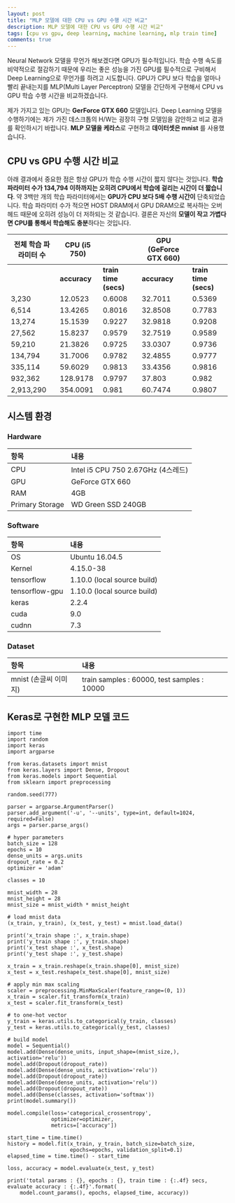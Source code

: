 ```yaml
---
layout: post
title: "MLP 모델에 대한 CPU vs GPU 수행 시간 비교"
description: MLP 모델에 대한 CPU vs GPU 수행 시간 비교"
tags: [cpu vs gpu, deep learning, machine learning, mlp train time]
comments: true
---
```


Neural Network 모델을 무언가 해보겠다면 GPU가 필수적입니다. 학습 수행 속도를 비약적으로 절감하기 때문에 우리는 좋은 성능을 가진 GPU를 필수적으로 구비해서 Deep Learning으로 무언가를 하려고 시도합니다.  GPU가 CPU 보다 학습을 얼마나 빨리 끝내는지를 MLP(Multi Layer Perceptron) 모델을 간단하게 구현해서 CPU vs GPU 학습 수행 시간을 비교하겠습니다.

제가 가지고 있는 GPU는 **GerForce GTX 660** 모델입니다. Deep Learning 모델을 수행하기에는 제가 가진 데스크톱의 H/W는 굉장히 구형 모델임을 감안하고 비교 결과를 확인하시기 바랍니다. **MLP 모델을 케라스**로 구현하고  **데이터셋은 mnist** 를 사용했습니다.

## CPU vs GPU 수행 시간 비교

아래 결과에서 중요한 점은 항상 GPU가 학습 수행 시간이 짧지 않다는 것입니다. **학습 파라미터 수가 134,794 이하까지는 오히려 CPU에서 학습에 걸리는 시간이 더 짧습니다**. 약 3백만 개의 학습 파라미터에서는 **GPU가 CPU 보다 5배 수행 시간이** 단축되었습니다. 학습 파라미터 수가 적으면 HOST DRAM에서 GPU DRAM으로 복사하는 오버헤드 때문에 오히려 성능이 더 저하되는 것 같습니다. 결론은 자신의 **모델이 작고 가볍다면 CPU를 통해서 학습해도 충분**하다는 것입니다.



| **전체 학습 파라미터 수** | **CPU (i5 750)** |                       | **GPU (GeForce GTX 660)** |                       |
| ------------------------- | ---------------- | --------------------- | ------------------------- | --------------------- |
|                           | **accuracy**     | **train time (secs)** | **accuracy**              | **train time (secs)** |
| 3,230                     | 12.0523          | 0.6008                | 32.7011                   | 0.5369                |
| 6,514                     | 13.4265          | 0.8016                | 32.8508                   | 0.7783                |
| 13,274                    | 15.1539          | 0.9227                | 32.9818                   | 0.9208                |
| 27,562                    | 15.8237          | 0.9579                | 32.7519                   | 0.9589                |
| 59,210                    | 21.3826          | 0.9725                | 33.0307                   | 0.9736                |
| 134,794                   | 31.7006          | 0.9782                | 32.4855                   | 0.9777                |
| 335,114                   | 59.6029          | 0.9813                | 33.4356                   | 0.9816                |
| 932,362                   | 128.9178         | 0.9797                | 37.803                    | 0.982                 |
| 2,913,290                 | 354.0091         | 0.981                 | 60.7474                   | 0.9807                |

## 시스템 환경

### Hardware

| 항목            | 내용                               |
| :-------------- | :--------------------------------- |
| CPU             | Intel i5 CPU 750 2.67GHz (4스레드) |
| GPU             | GeForce GTX 660                    |
| RAM             | 4GB                                |
| Primary Storage | WD Green SSD 240GB                 |

### Software

| 항목           | 내용                        |
| :------------- | :-------------------------- |
| OS             | Ubuntu 16.04.5              |
| Kernel         | 4.15.0-38                   |
| tensorflow     | 1.10.0 (local source build) |
| tensorflow-gpu | 1.10.0 (local source build) |
| keras          | 2.2.4                       |
| cuda           | 9.0                         |
| cudnn          | 7.3                         |

### Dataset

| 항목                  | 내용                                        |
| :-------------------- | :------------------------------------------ |
| mnist (손글씨 이미지) | train samples : 60000, test samples : 10000 |

## Keras로 구현한 MLP 모델 코드

```
import time
import random
import keras
import argparse

from keras.datasets import mnist
from keras.layers import Dense, Dropout
from keras.models import Sequential
from sklearn import preprocessing

random.seed(777)

parser = argparse.ArgumentParser()
parser.add_argument('-u', '--units', type=int, default=1024, required=False)
args = parser.parse_args()

# hyper parameters
batch_size = 128
epochs = 10
dense_units = args.units
dropout_rate = 0.2
optimizer = 'adam'

classes = 10

mnist_width = 28
mnist_height = 28
mnist_size = mnist_width * mnist_height

# load mnist data
(x_train, y_train), (x_test, y_test) = mnist.load_data()

print('x_train shape :', x_train.shape)
print('y_train shape :', y_train.shape)
print('x_test shape :', x_test.shape)
print('y_test shape :', y_test.shape)

x_train = x_train.reshape(x_train.shape[0], mnist_size)
x_test = x_test.reshape(x_test.shape[0], mnist_size)

# apply min max scaling
scaler = preprocessing.MinMaxScaler(feature_range=(0, 1))
x_train = scaler.fit_transform(x_train)
x_test = scaler.fit_transform(x_test)

# to one-hot vector
y_train = keras.utils.to_categorical(y_train, classes)
y_test = keras.utils.to_categorical(y_test, classes)

# build model
model = Sequential()
model.add(Dense(dense_units, input_shape=(mnist_size,), activation='relu'))
model.add(Dropout(dropout_rate))
model.add(Dense(dense_units, activation='relu'))
model.add(Dropout(dropout_rate))
model.add(Dense(dense_units, activation='relu'))
model.add(Dropout(dropout_rate))
model.add(Dense(classes, activation='softmax'))
print(model.summary())

model.compile(loss='categorical_crossentropy',
              optimizer=optimizer,
              metrics=['accuracy'])

start_time = time.time()
history = model.fit(x_train, y_train, batch_size=batch_size,
                    epochs=epochs, validation_split=0.1)
elapsed_time = time.time() - start_time

loss, accuracy = model.evaluate(x_test, y_test)

print('total params : {}, epochs : {}, train time : {:.4f} secs, evaluate accuracy : {:.4f}'.format(
    model.count_params(), epochs, elapsed_time, accuracy))
```


